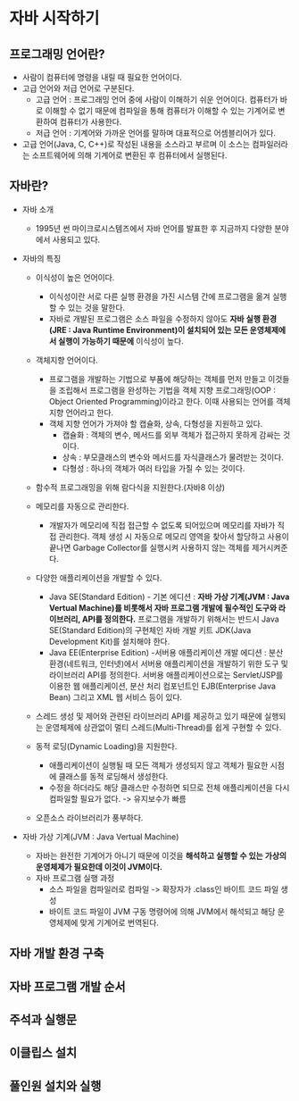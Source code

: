 # 자바 시작하기

## 프로그래밍 언어란?
* 사람이 컴퓨터에 명령을 내릴 때 필요한 언어이다.
* 고급 언어와 저급 언어로 구분된다.
   * 고급 언어 : 프로그래밍 언어 중에 사람이 이해하기 쉬운 언어이다. 컴퓨터가 바로 이해할 수 없기 때문에 컴파일을 통해 컴퓨터가 이해할 수 있는 기계어로 변환하여 컴퓨터가 사용한다.
   * 저급 언어 : 기계어와 가까운 언어를 말하며 대표적으로 어셈블리어가 있다.
* 고급 언어(Java, C, C++)로 작성된 내용을 소스라고 부르며 이 소스는 컴파일러라는 소프트웨어에 의해 기계어로 변환된 후 컴퓨터에서 실행된다.

## 자바란?
* 자바 소개
   * 1995년 썬 마이크로시스템즈에서 자바 언어를 발표한 후 지금까지 다양한 분야에서 사용되고 있다.   

* 자바의 특징
   * 이식성이 높은 언어이다.
      * 이식성이란 서로 다른 실행 환경을 가진 시스템 간에 프로그램을 옮겨 실행할 수 있는 것을 말한다. 
      * 자바로 개발된 프로그램은 소스 파일을 수정하지 않아도 <b>자바 실행 환경(JRE : Java Runtime Environment)이 설치되어 있는 모든 운영체제에서 실행이 가능하기 때문에</b> 이식성이 높다.
      
   * 객체지향 언어이다.
      * 프로그램을 개발하는 기법으로 부품에 해당하는 객체를 먼저 만들고 이것들을 조립해서 프로그램을 완성하는 기법을 객체 지향 프로그래밍(OOP : Object Oriented Programming)이라고 한다. 이때 사용되는 언어를 객체 지향 언어라고 한다.
      * 객체 지향 언어가 가져야 할 캡슐화, 상속, 다형성을 지원하고 있다.
         * 캡슐화 : 객체의 변수, 메서드를 외부 객체가 접근하지 못하게 감싸는 것이다. 
         * 상속 : 부모클래스의 변수와 메서드를 자식클래스가 물려받는 것이다.
         * 다형성 : 하나의 객체가 여러 타입을 가질 수 있는 것이다. 
         
   * 함수적 프로그래밍을 위해 람다식을 지원한다.(자바8 이상)
   
   * 메모리를 자동으로 관리한다.
       * 개발자가 메모리에 직접 접근할 수 없도록 되어있으며 메모리를 자바가 직접 관리한다. 객체 생성 시 자동으로 메모리 영역을 찾아서 할당하고 사용이 끝나면 Garbage Collector를 실행시켜 사용하지 않는 객체를 제거시켜준다.
   
   * 다양한 애플리케이션을 개발할 수 있다.
      * Java SE(Standard Edition) - 기본 에디션 : <b>자바 가상 기계(JVM : Java Vertual Machine)를 비롯해서 자바 프로그램 개발에 필수적인 도구와 라이브러리, API를 정의한다.</b> 프로그램을 개발하기 위해서는 반드시 Java SE(Standard Edition)의 구현체인 자바 개발 키트 JDK(Java Development Kit)를 설치해야 한다.
      * Java EE(Enterprise Edition) -서버용 애플리케이션 개발 에디션 : 분산 환경(네트워크, 인터넷)에서 서버용 애플리케이션을 개발하기 위한 도구 및 라이브러리 API를 정의한다. 서버용 애플리케이션으로는 Servlet/JSP를 이용한 웹 애플리케이션, 분산 처리 컴포넌트인 EJB(Enterprise Java Bean) 그리고 XML 웹 서비스 등이 있다.
   
   * 스레드 생성 및 제어와 관련된 라이브러리 API를 제공하고 있기 때문에 실행되는 운영체제에 상관없이 멀티 스레드(Multi-Thread)를 쉽게 구현할 수 있다.
   
   * 동적 로딩(Dynamic Loading)을 지원한다.
      * 애플리케이션이 실행될 때 모든 객체가 생성되지 않고 객체가 필요한 시점에 클래스를 동적 로딩해서 생성한다.
      * 수정을 하더라도 해당 클래스만 수정하면 되므로 전체 애플리케이션을 다시 컴파일할 필요가 없다. -> 유지보수가 빠름
   
   * 오픈소스 라이브러리가 풍부하다.   

* 자바 가상 기계(JVM : Java Vertual Machine)
    * 자바는 완전한 기계어가 아니기 때문에 이것을 <b>해석하고 실행할 수 있는 가상의 운영체제가 필요한데 이것이 JVM이다.</b>
    * 자바 프로그램 실행 과정
        * 소스 파일을 컴파일러로 컴파일 -> 확장자가 .class인 바이트 코드 파일 생성
        * 바이트 코드 파일이 JVM 구동 명령어에 의해 JVM에서 해석되고 해당 운영체제에 맞게 기계어로 번역된다.
        
## 자바 개발 환경 구축

## 자바 프로그램 개발 순서

## 주석과 실행문

## 이클립스 설치 

## 풀인원 설치와 실행
